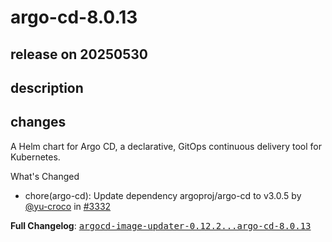 # argo-cd-8.0.13

## release on 20250530
## description
## changes
A Helm chart for Argo CD, a declarative, GitOps continuous delivery tool for Kubernetes.

What's Changed

* chore(argo-cd): Update dependency argoproj/argo-cd to v3.0.5 by <a class="user-mention notranslate" data-hovercard-type="user" data-hovercard-url="/users/yu-croco/hovercard" data-octo-click="hovercard-link-click" data-octo-dimensions="link_type:self" href="https://github.com/yu-croco">@yu-croco</a> in <a class="issue-link js-issue-link" data-error-text="Failed to load title" data-id="3102013917" data-permission-text="Title is private" data-url="https://github.com/argoproj/argo-helm/issues/3332" data-hovercard-type="pull_request" data-hovercard-url="/argoproj/argo-helm/pull/3332/hovercard" href="https://github.com/argoproj/argo-helm/pull/3332">#3332</a>

<strong>Full Changelog</strong>: <a class="commit-link" href="https://github.com/argoproj/argo-helm/compare/argocd-image-updater-0.12.2...argo-cd-8.0.13"><tt>argocd-image-updater-0.12.2...argo-cd-8.0.13</tt></a>

